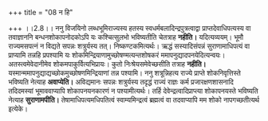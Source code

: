 +++
title = "08 न हि"

+++
।।2.8।। ननु विजयिनो लब्धभूमिराज्यस्य हतस्य
स्वधर्मबलादिन्द्रपुत्रत्वाद्वा प्राप्तदेवाधिपत्यस्य वा तवाज्ञाननि
बन्धनशोकापनोदकोऽपि यः कश्चित्सुलभो भविष्यतीति चेतत्राह **नहीति।**
यदित्यव्ययम्। भूमौ राज्यमसपत्नं न विद्यते सपन्नः शत्रुर्यस्य तत्।
निष्कण्टकमित्यर्थः। ऋद्धं सस्यादिसंपन्नं सुराणामाधिपत्यं वा प्राप्यामि
तन्नहि प्रपश्यामि यः शोकमिन्द्रियाणामुच्छोषण्मत्यन्तशोषकरं
ममापनुद्यादपनयेदित्यन्वयः। अतस्त्वमेवेदानीमेव शोकमपाकुर्वित्यभिप्रायः।
कुतो निःश्रेयसमेवेच्छसीति तत्राह **नहीति।**
यस्मान्ममापनुद्याद्यच्छोकमुच्छोषणमिन्द्रियाणां तन्न पश्यामि। ननु
शत्रून्निहत्य राज्ये प्राप्ते शोकनिवृत्तिस्ते भविष्यति नेत्याह
**अवाप्येति।** अविद्यमानः सपन्नः शत्रुर्यस्य तदृद्धं राज्यं राज्ञः कर्म
प्रजारक्षणशासनादि तदिदमस्यां भूमाववाप्यापि शोकापनयनकारणं न
पश्यामीत्यर्थः। तर्हि देवेन्द्रत्वादिप्राप्त्या शोकापनयस्ते भविष्यति
नेत्याह **सुराणामपीति।** तेषामाधिपत्यमधिपतित्वं स्वाम्यमिन्द्रत्वं
ब्रह्मत्वं वा तदवाप्यापि मम शोको नापगच्छतीत्यर्थ इत्येके।  
